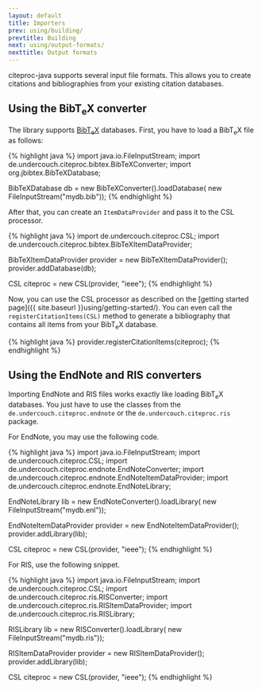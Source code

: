 ```yaml
---
layout: default
title: Importers
prev: using/building/
prevtitle: Building
next: using/output-formats/
nexttitle: Output formats
---
```


citeproc-java supports several input file formats. This allows you
to create citations and bibliographies from your existing citation
databases.

Using the Bib<span class="tex">T<sub>e</sub>X</span> converter
--------------------------------------------------------------

The library supports [Bib<span class="tex">T<sub>e</sub>X</span>](http://www.bibtex.org/)
databases. First, you have to load a Bib<span class="tex">T<sub>e</sub>X</span> file as follows:

{% highlight java %}
import java.io.FileInputStream;
import de.undercouch.citeproc.bibtex.BibTeXConverter;
import org.jbibtex.BibTeXDatabase;

BibTeXDatabase db = new BibTeXConverter().loadDatabase(
    new FileInputStream("mydb.bib"));
{% endhighlight %}

After that, you can create an `ItemDataProvider` and pass it to the
CSL processor.

{% highlight java %}
import de.undercouch.citeproc.CSL;
import de.undercouch.citeproc.bibtex.BibTeXItemDataProvider;

BibTeXItemDataProvider provider = new BibTeXItemDataProvider();
provider.addDatabase(db);

CSL citeproc = new CSL(provider, "ieee");
{% endhighlight %}

Now, you can use the CSL processor as described on the [getting started page]({{ site.baseurl }}using/getting-started/). You can
even call the `registerCitationItems(CSL)` method to generate a
bibliography that contains all items from your Bib<span class="tex">T<sub>e</sub>X</span>
database.

{% highlight java %}
provider.registerCitationItems(citeproc);
{% endhighlight %}

Using the EndNote and RIS converters
------------------------------------

Importing EndNote and RIS files works exactly like loading
Bib<span class="tex">T<sub>e</sub>X</span> databases. You just have to
use the classes from the ``de.undercouch.citeproc.endnote`` or the
``de.undercouch.citeproc.ris`` package.

For EndNote, you may use the following code.

{% highlight java %}
import java.io.FileInputStream;
import de.undercouch.citeproc.CSL;
import de.undercouch.citeproc.endnote.EndNoteConverter;
import de.undercouch.citeproc.endnote.EndNoteItemDataProvider;
import de.undercouch.citeproc.endnote.EndNoteLibrary;

EndNoteLibrary lib = new EndNoteConverter().loadLibrary(
    new FileInputStream("mydb.enl"));

EndNoteItemDataProvider provider = new EndNoteItemDataProvider();
provider.addLibrary(lib);

CSL citeproc = new CSL(provider, "ieee");
{% endhighlight %}

For RIS, use the following snippet.

{% highlight java %}
import java.io.FileInputStream;
import de.undercouch.citeproc.CSL;
import de.undercouch.citeproc.ris.RISConverter;
import de.undercouch.citeproc.ris.RISItemDataProvider;
import de.undercouch.citeproc.ris.RISLibrary;

RISLibrary lib = new RISConverter().loadLibrary(
    new FileInputStream("mydb.ris"));

RISItemDataProvider provider = new RISItemDataProvider();
provider.addLibrary(lib);

CSL citeproc = new CSL(provider, "ieee");
{% endhighlight %}
